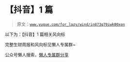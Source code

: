# 【抖音】1 篇

> 原文：[`www.yuque.com/for_lazy/wind/in873q79iwk00xon`](https://www.yuque.com/for_lazy/wind/in873q79iwk00xon)

以下为：【抖音】1 篇相关风向标

完整生财周报和风向标见懒人专属群~

公众号懒人搜索，[懒人专属群分享](https://lazybook.fun/#/blog/group)